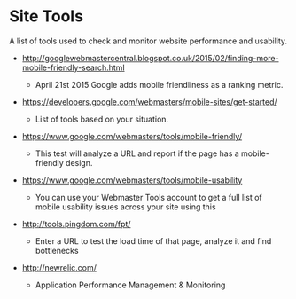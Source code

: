 # Site Tools
A list of tools used to check and monitor website performance and usability.

* http://googlewebmastercentral.blogspot.co.uk/2015/02/finding-more-mobile-friendly-search.html
    * April 21st 2015 Google adds mobile friendliness as a ranking metric.

* https://developers.google.com/webmasters/mobile-sites/get-started/
    * List of tools based on your situation.

* https://www.google.com/webmasters/tools/mobile-friendly/
    * This test will analyze a URL and report if the page has a mobile-friendly design.

* https://www.google.com/webmasters/tools/mobile-usability
    * You can use your Webmaster Tools account to get a full list of mobile usability issues across your site using this

* http://tools.pingdom.com/fpt/
    * Enter a URL to test the load time of that page, analyze it and find bottlenecks

* http://newrelic.com/
    * Application Performance Management & Monitoring

